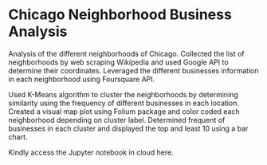# Chicago Neighborhood Business Analysis  
  
Analysis of the different neighborhoods of Chicago. Collected the list of neighborhoods by web scraping Wikipedia and used Google API to determine their coordinates. Leveraged the different businesses information in each neighborhood using Foursquare API.  

Used K-Means algorithm to cluster the neighborhoods by determining similarity using the frequency of different businesses in each location. Created a visual map plot using Folium package and color coded each neighborhood depending on cluster label. Determined frequent of businesses in each cluster and displayed the top and least 10 using a bar chart.  
  
Kindly access the Jupyter notebook in cloud here.
